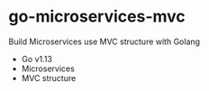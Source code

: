 # go-microservices-mvc
Build Microservices use MVC structure with Golang
- Go v1.13
- Microservices
- MVC structure
